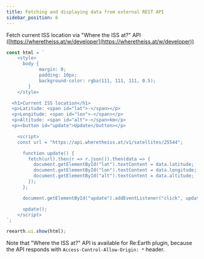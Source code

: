 ```yaml
---
title: Fetching and displaying data from external REST API
sidebar_position: 6
---
```


Fetch current ISS location via "Where the ISS at?" API ([https://wheretheiss.at/w/developer](https://wheretheiss.at/w/developer))

```jsx
const html = `
	<style>
	  body {
			margin: 0;
			padding: 10px;
			background-color: rgba(111, 111, 111, 0.5);
		}
	</style>

  <h1>Current ISS location</h1>
  <p>Latitude: <span id="lat">-</span></p>
  <p>Longitude: <span id="lon">-</span></p>
  <p>Altitude: <span id="alt">-</span>km</p>
  <p><button id="update">Update</button></p>

	<script>
    const url = "https://api.wheretheiss.at/v1/satellites/25544";

	  function update() {
	    fetch(url).then(r => r.json()).then(data => {
	      document.getElementById("lat").textContent = data.latitude;
	      document.getElementById("lon").textContent = data.longitude;
	      document.getElementById("alt").textContent = data.altitude;
	    });
	  };

	  document.getElementById("update").addEventListener("click", update);

	  update();
	</script>
`;

reearth.ui.show(html);
```

Note that "Where the ISS at?" API is available for Re:Earth plugin, because the API responds with `Access-Control-Allow-Origin: *` header.
